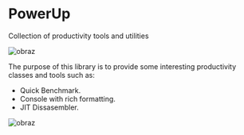 # PowerUp
Collection of productivity tools and utilities 

![obraz](https://user-images.githubusercontent.com/752380/97111762-deb7b980-16e0-11eb-95bf-66682c28de85.png)

The purpose of this library is to provide some interesting productivity classes and tools such as:
* Quick Benchmark.
* Console with rich formatting.
* JIT Dissasembler.

![obraz](https://user-images.githubusercontent.com/752380/97111858-6b627780-16e1-11eb-89e1-7ad5a62cf0c6.png)
